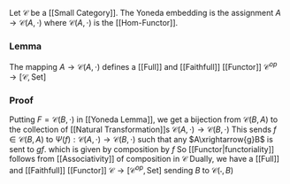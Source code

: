 Let $\mathcal{C}$ be a [[Small Category]].
The Yoneda embedding is the assignment $A\to \mathcal{C}(A,\cdot)$
where $\mathcal{C}(A,\cdot)$ is the [[Hom-Functor]].

### Lemma
The mapping $A\to \mathcal{C}(A,\cdot)$ defines a [[Full]] and [[Faithfull]] [[Functor]] $\mathcal{C}^{op}\to[\mathcal{C},\mathrm{Set}]$
### Proof
Putting $F=\mathcal{C}(B,\cdot)$ in [[Yoneda Lemma]], 
we get a bijection from $\mathcal{C}(B,A)$ to the collection of
[[Natural Transformation]]s $\mathcal{C}(A,\cdot)\to \mathcal{C}(B,\cdot)$
This sends $f\in \mathcal{C}(B,A)$ to $\Psi(f):\mathcal{C}(A,\cdot)\to \mathcal{C}(B,\cdot)$
such that any $A\xrightarrow{g}B$ is sent to $gf$.
which is given by composition by $f$ 
So [[Functor|functoriality]] follows from [[Associativity]] of composition in $\mathcal{C}$
Dually, we have a [[Full]] and [[Faithfull]] [[Functor]] $\mathcal{C}\to[\mathcal{C}^{op},\mathrm{Set}]$ sending $B$ to $\mathcal{C}(\cdot,B)$

